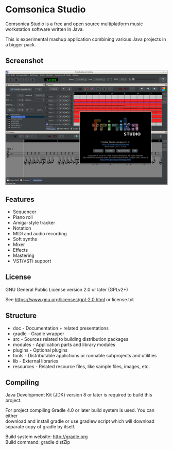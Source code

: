 Comsonica Studio
================

Comsonica Studio is a free and open source multiplatform music workstation software written in Java.

This is experimental mashup application combining various Java projects in a bigger pack.

Screenshot
----------

![Comsonica Studio Screenshot](images/screenshot.png?raw=true)

Features
--------

 * Sequencer
 * Piano roll
 * Amiga-style tracker
 * Notation
 * MIDI and audio recording
 * Soft synths
 * Mixer
 * Effects
 * Mastering
 * VST/VSTi support

License
-------

GNU General Public License version 2.0 or later (GPLv2+)

See https://www.gnu.org/licenses/gpl-2.0.html or license.txt

Structure
---------

 * doc - Documentation + related presentations
 * gradle - Gradle wrapper
 * src - Sources related to building distribution packages
 * modules - Application parts and library modules
 * plugins - Optional plugins
 * tools - Distributable applictions or runnable subprojects and utilities
 * lib - External libraries
 * resources - Related resource files, like sample files, images, etc.

Compiling
---------

Java Development Kit (JDK) version 8 or later is required to build this project.

For project compiling Gradle 4.0 or later build system is used. You can either  
download and install gradle or use gradlew script which will download separate copy of gradle by itself.

Build system website: http://gradle.org  
Build command: gradle distZip
